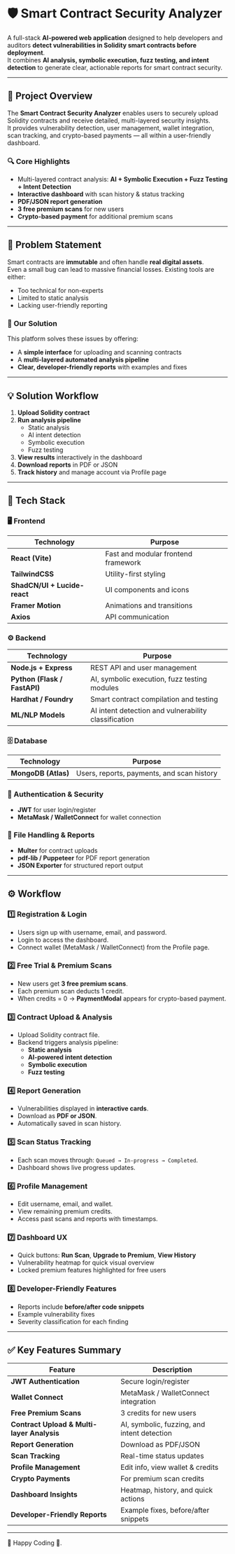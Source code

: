 # 🛡️ Smart Contract Security Analyzer

A full-stack **AI-powered web application** designed to help developers and auditors **detect vulnerabilities in Solidity smart contracts before deployment**.  
It combines **AI analysis, symbolic execution, fuzz testing, and intent detection** to generate clear, actionable reports for smart contract security.

---

## 📝 Project Overview

The **Smart Contract Security Analyzer** enables users to securely upload Solidity contracts and receive detailed, multi-layered security insights.  
It provides vulnerability detection, user management, wallet integration, scan tracking, and crypto-based payments — all within a user-friendly dashboard.

### 🔍 Core Highlights
- Multi-layered contract analysis: **AI + Symbolic Execution + Fuzz Testing + Intent Detection**
- **Interactive dashboard** with scan history & status tracking
- **PDF/JSON report generation**
- **3 free premium scans** for new users
- **Crypto-based payment** for additional premium scans

---

## 🎯 Problem Statement

Smart contracts are **immutable** and often handle **real digital assets**.  
Even a small bug can lead to massive financial losses. Existing tools are either:

- Too technical for non-experts  
- Limited to static analysis  
- Lacking user-friendly reporting  

### 🧩 Our Solution
This platform solves these issues by offering:
- A **simple interface** for uploading and scanning contracts  
- A **multi-layered automated analysis pipeline**  
- **Clear, developer-friendly reports** with examples and fixes  

---

## 💡 Solution Workflow

1. **Upload Solidity contract**
2. **Run analysis pipeline**
   - Static analysis  
   - AI intent detection  
   - Symbolic execution  
   - Fuzz testing  
3. **View results** interactively in the dashboard  
4. **Download reports** in PDF or JSON  
5. **Track history** and manage account via Profile page  

---

## 🔧 Tech Stack

### 🖥️ Frontend
| Technology | Purpose |
|-------------|----------|
| **React (Vite)** | Fast and modular frontend framework |
| **TailwindCSS** | Utility-first styling |
| **ShadCN/UI + Lucide-react** | UI components and icons |
| **Framer Motion** | Animations and transitions |
| **Axios** | API communication |

### ⚙️ Backend
| Technology | Purpose |
|-------------|----------|
| **Node.js + Express** | REST API and user management |
| **Python (Flask / FastAPI)** | AI, symbolic execution, fuzz testing modules |
| **Hardhat / Foundry** | Smart contract compilation and testing |
| **ML/NLP Models** | AI intent detection and vulnerability classification |

### 🗄️ Database
| Technology | Purpose |
|-------------|----------|
| **MongoDB (Atlas)** | Users, reports, payments, and scan history |

### 🔐 Authentication & Security
- **JWT** for user login/register  
- **MetaMask / WalletConnect** for wallet connection  

### 📁 File Handling & Reports
- **Multer** for contract uploads  
- **pdf-lib / Puppeteer** for PDF report generation  
- **JSON Exporter** for structured report output  

---

## ⚙️ Workflow

### 1️⃣ Registration & Login
- Users sign up with username, email, and password.  
- Login to access the dashboard.  
- Connect wallet (MetaMask / WalletConnect) from the Profile page.

### 2️⃣ Free Trial & Premium Scans
- New users get **3 free premium scans**.  
- Each premium scan deducts 1 credit.  
- When credits = 0 → **PaymentModal** appears for crypto-based payment.

### 3️⃣ Contract Upload & Analysis
- Upload Solidity contract file.  
- Backend triggers analysis pipeline:
  - **Static analysis**
  - **AI-powered intent detection**
  - **Symbolic execution**
  - **Fuzz testing**

### 4️⃣ Report Generation
- Vulnerabilities displayed in **interactive cards**.  
- Download as **PDF or JSON**.  
- Automatically saved in scan history.

### 5️⃣ Scan Status Tracking
- Each scan moves through: `Queued → In-progress → Completed`.  
- Dashboard shows live progress updates.

### 6️⃣ Profile Management
- Edit username, email, and wallet.  
- View remaining premium credits.  
- Access past scans and reports with timestamps.

### 7️⃣ Dashboard UX
- Quick buttons: **Run Scan**, **Upgrade to Premium**, **View History**  
- Vulnerability heatmap for quick visual overview  
- Locked premium features highlighted for free users  

### 8️⃣ Developer-Friendly Features
- Reports include **before/after code snippets**  
- Example vulnerability fixes  
- Severity classification for each finding  

---

## ✅ Key Features Summary

| Feature | Description |
|----------|-------------|
| **JWT Authentication** | Secure login/register |
| **Wallet Connect** | MetaMask / WalletConnect integration |
| **Free Premium Scans** | 3 credits for new users |
| **Contract Upload & Multi-layer Analysis** | AI, symbolic, fuzzing, and intent detection |
| **Report Generation** | Download as PDF/JSON |
| **Scan Tracking** | Real-time status updates |
| **Profile Management** | Edit info, view wallet & credits |
| **Crypto Payments** | For premium scan credits |
| **Dashboard Insights** | Heatmap, history, and quick actions |
| **Developer-Friendly Reports** | Example fixes, before/after snippets |

---

🚀 Happy Coding 🎯.
